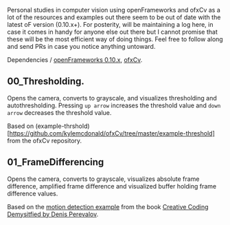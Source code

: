 Personal studies in computer vision using openFrameworks and ofxCv as a lot of the resources and examples out there seem to be out of date with the latest oF version (0.10.x+). For posterity, will be maintaining a log here, in case it comes in handy for anyone else out there but I cannot promise that these will be the most efficient way of doing things. Feel free to follow along and send PRs in case you notice anything untoward.

Dependencies / [openFrameworks 0.10.x](https://openFrameworks.cc), [ofxCv](https://github.com/kylemcdonald/ofxCv).

## 00_Thresholding.

Opens the camera, converts to grayscale, and visualizes thresholding and autothresholding. Pressing `up arrow` increases the threshold value and `down arrow` decreases the threshold value.

Based on (example-thrshold)[https://github.com/kylemcdonald/ofxCv/tree/master/example-threshold] from the ofxCv repository.

## 01_FrameDifferencing

Opens the camera, converts to grayscale, visualizes absolute frame difference, amplified frame difference and visualized buffer holding frame difference values.

Based on the [motion detection example](https://github.com/firmread/ofDemystified/tree/master/09-OpenCV-01-MotionDetection) from the book [Creative Coding Demysitfied by Denis Perevalov](https://www.packtpub.com/in/application-development/mastering-openframeworks-creative-coding-demystified).
